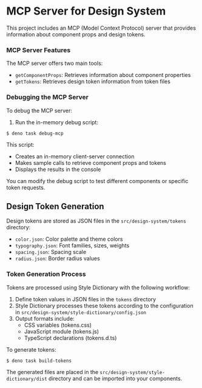 # MCP Server for Design System

This project includes an MCP (Model Context Protocol) server that provides information about component props and design tokens.

### MCP Server Features

The MCP server offers two main tools:
- `getComponentProps`: Retrieves information about component properties
- `getTokens`: Retrieves design token information from token files

### Debugging the MCP Server

To debug the MCP server:

1. Run the in-memory debug script:

```
$ deno task debug-mcp
```

This script:
- Creates an in-memory client-server connection
- Makes sample calls to retrieve component props and tokens
- Displays the results in the console

You can modify the debug script to test different components or specific token requests.

## Design Token Generation

Design tokens are stored as JSON files in the `src/design-system/tokens` directory:
- `color.json`: Color palette and theme colors
- `typography.json`: Font families, sizes, weights
- `spacing.json`: Spacing scale
- `radius.json`: Border radius values

### Token Generation Process

Tokens are processed using Style Dictionary with the following workflow:

1. Define token values in JSON files in the `tokens` directory
2. Style Dictionary processes these tokens according to the configuration in `src/design-system/style-dictionary/config.json`
3. Output formats include:
   - CSS variables (tokens.css)
   - JavaScript module (tokens.js)
   - TypeScript declarations (tokens.d.ts)

To generate tokens:

```
$ deno task build-tokens
```

The generated files are placed in the `src/design-system/style-dictionary/dist` directory and can be imported into your components.
